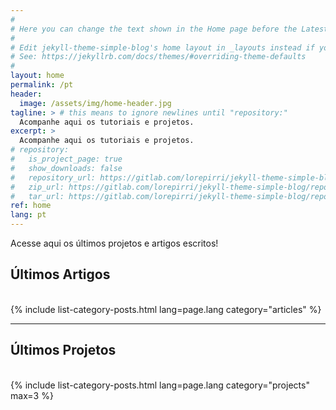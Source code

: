 ```yaml
---
#
# Here you can change the text shown in the Home page before the Latest Posts section.
#
# Edit jekyll-theme-simple-blog's home layout in _layouts instead if you wanna make some changes
# See: https://jekyllrb.com/docs/themes/#overriding-theme-defaults
#
layout: home
permalink: /pt
header:
  image: /assets/img/home-header.jpg
tagline: > # this means to ignore newlines until "repository:"
  Acompanhe aqui os tutoriais e projetos.
excerpt: >
  Acompanhe aqui os tutoriais e projetos.
# repository:
#   is_project_page: true
#   show_downloads: false
#   repository_url: https://gitlab.com/lorepirri/jekyll-theme-simple-blog
#   zip_url: https://gitlab.com/lorepirri/jekyll-theme-simple-blog/repository/master/archive.zip
#   tar_url: https://gitlab.com/lorepirri/jekyll-theme-simple-blog/repository/master/archive.tar.gz
ref: home
lang: pt
---
```


Acesse aqui os últimos projetos e artigos escritos!

<h2>Últimos Artigos</h2>
<div>&nbsp;</div>
{% include list-category-posts.html lang=page.lang category="articles" %}

---

<h2>Últimos Projetos</h2>
<div>&nbsp;</div>
{% include list-category-posts.html lang=page.lang category="projects" max=3 %}
